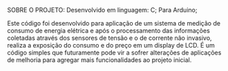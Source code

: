 SOBRE O PROJETO:
Desenvolvido em linguagem: C; Para Arduino; 

Este código foi desenvolvido para aplicação de um sistema de medição de consumo de energia elétrica e após o processamento das informações coletadas através dos sensores de tensão e o de corrente não invasivo, realiza a exposição do consumo e do preço em um display de LCD. 
É um código simples que futuramente pode vir a sofrer alterações de aplicações de melhoria para agregar mais funcionalidades ao projeto inicial. 
